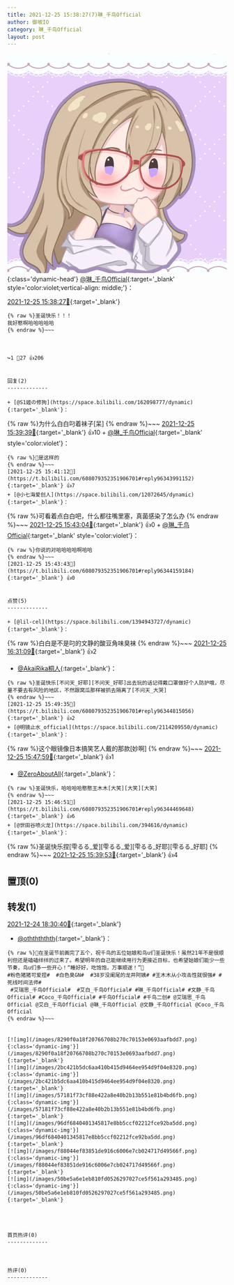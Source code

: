 ```yaml
---
title: 2021-12-25 15:38:27(7)琳_千鸟Official
author: 御坂IO
category: 琳_千鸟Official
layout: post
---
```


![img](/images/c0a88f85ebd0d056f37b114e0748e69556c8b488.jpg){:class='dynamic-head'}
[@琳_千鸟Official](https://space.bilibili.com/1620923329/dynamic){:target='_blank' style='color:violet;vertical-align: middle;'}：

[2021-12-25 15:38:27🔗](https://t.bilibili.com/608079352351906701){:target='_blank'}

~~~
{% raw %}圣诞快乐！！！
我好憨啊哈哈哈哈哈
{% endraw %}~~~



↪️1 💬27 👍206


回复(2)
-------------

+ [@S1姬の修狗](https://space.bilibili.com/162098777/dynamic){:target='_blank'}：
~~~
{% raw %}为什么白白叼着袜子[呆]
{% endraw %}~~~
[2021-12-25 15:39:39🔗](https://t.bilibili.com/608079352351906701#reply96343948160){:target='_blank'} 👍10
    + [@琳_千鸟Official](https://space.bilibili.com/1620923329/dynamic){:target='_blank' style='color:violet'}：
~~~
{% raw %}🐶是这样的
{% endraw %}~~~
[2021-12-25 15:41:12🔗](https://t.bilibili.com/608079352351906701#reply96343991152){:target='_blank'} 👍7
+ [@小七海爱创人](https://space.bilibili.com/12072645/dynamic){:target='_blank'}：
~~~
{% raw %}可看着点白白吧，什么都往嘴里塞，真菌感染了怎么办
{% endraw %}~~~
[2021-12-25 15:43:04🔗](https://t.bilibili.com/608079352351906701#reply96344203840){:target='_blank'} 👍0
    + [@琳_千鸟Official](https://space.bilibili.com/1620923329/dynamic){:target='_blank' style='color:violet'}：
~~~
{% raw %}你说的对哈哈哈哈啊哈哈
{% endraw %}~~~
[2021-12-25 15:43:43🔗](https://t.bilibili.com/608079352351906701#reply96344159184){:target='_blank'} 👍0


点赞(5)
-------------

+ [@lil-cel](https://space.bilibili.com/1394943727/dynamic){:target='_blank'}：
~~~
{% raw %}白白是不是叼的文静的酸豆角味臭袜
{% endraw %}~~~
[2021-12-25 16:31:09🔗](https://t.bilibili.com/608079352351906701#reply96348549472){:target='_blank'} 👍2
+ [@AkaiRika桐人](https://space.bilibili.com/57249810/dynamic){:target='_blank'}：
~~~
{% raw %}圣诞快乐[不问天_好耶][不问天_好耶]出去玩的话记得戴口罩做好个人防护哦，尽量不要去有风险的地区，不然跟窝瓜那样被抓去隔离了[不问天_大哭]
{% endraw %}~~~
[2021-12-25 15:49:35🔗](https://t.bilibili.com/608079352351906701#reply96344815056){:target='_blank'} 👍2
+ [@明镜止水_official](https://space.bilibili.com/2114209550/dynamic){:target='_blank'}：
~~~
{% raw %}这个眼镜像日本搞笑艺人戴的那款[妙啊]
{% endraw %}~~~
[2021-12-25 15:47:59🔗](https://t.bilibili.com/608079352351906701#reply96344606208){:target='_blank'} 👍1
+ [@ZeroAboutAll](https://space.bilibili.com/6509875/dynamic){:target='_blank'}：
~~~
{% raw %}圣诞快乐，哈哈哈哈憨憨王木木[大笑][大笑][大笑]
{% endraw %}~~~
[2021-12-25 15:46:51🔗](https://t.bilibili.com/608079352351906701#reply96344469648){:target='_blank'} 👍6
+ [@世田谷喷火龙](https://space.bilibili.com/394616/dynamic){:target='_blank'}：
~~~
{% raw %}圣诞快乐捏[雫るる_爱][雫るる_爱][雫るる_好耶][雫るる_好耶]
{% endraw %}~~~
[2021-12-25 15:39:53🔗](https://t.bilibili.com/608079352351906701#reply96344019216){:target='_blank'} 👍4


置顶(0)
-------------



转发(1)
-------------

[2021-12-24 18:30:40🔗](https://t.bilibili.com/607752647072346975){:target='_blank'}
+ [@oththththth](https://space.bilibili.com/731172/dynamic){:target='_blank'}：
~~~
{% raw %}🎄在圣诞节前画完了五个，祝千鸟的五位姑娘和鸟u们圣诞快乐！虽然21年不是很顺利但还是磕磕绊绊的过来了。希望明年的自己能继续用行为更接近目标，也希望姑娘们能少一些节奏，鸟u们多一些开心！“睡好好，吃饱饱，万事顺遂！”🎄
#粉色猪猪可爱捏#  #白色臭GN#  #38岁没阑尾的龙井阿姨# #王木木从小攻击性就很强# #死线时间法师#
 #艾瑞思_千鸟Official#  #艾白_千鸟Official# #琳_千鸟Official# #文静_千鸟Official# #Coco_千鸟Official# #千鸟Official# #千鸟二创# @艾瑞思_千鸟Official @艾白_千鸟Official @琳_千鸟Official @文静_千鸟Official @Coco_千鸟Official
{% endraw %}~~~


[![img](/images/8290f0a18f20766708b270c70153e0693aafbdd7.png){:class='dynamic-img'}](/images/8290f0a18f20766708b270c70153e0693aafbdd7.png){:target='_blank'}
[![img](/images/2bc421b5dc6aa410b415d9464ee954d9f04e8320.png){:class='dynamic-img'}](/images/2bc421b5dc6aa410b415d9464ee954d9f04e8320.png){:target='_blank'}
[![img](/images/57181f73cf88e422a8e40b2b13b551e81b4bd6fb.png){:class='dynamic-img'}](/images/57181f73cf88e422a8e40b2b13b551e81b4bd6fb.png){:target='_blank'}
[![img](/images/96df6840401345817e8bb5ccf02212fce92ba5dd.png){:class='dynamic-img'}](/images/96df6840401345817e8bb5ccf02212fce92ba5dd.png){:target='_blank'}
[![img](/images/f88044ef83851de916c6006e7cb024717d49566f.png){:class='dynamic-img'}](/images/f88044ef83851de916c6006e7cb024717d49566f.png){:target='_blank'}
[![img](/images/50be5a6e1eb810fd0526297027ce5f561a293485.png){:class='dynamic-img'}](/images/50be5a6e1eb810fd0526297027ce5f561a293485.png){:target='_blank'}




首页热评(0)
-------------



热评(0)
-------------



